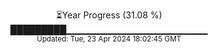 <p align="center">
⏳Year Progress (31.08 %)<br>
█████████▁▁▁▁▁▁▁▁▁▁▁▁▁▁▁▁▁▁▁▁▁ <br>
<sub>Updated: Tue, 23 Apr 2024 18:02:45 GMT</sub>
</p>

